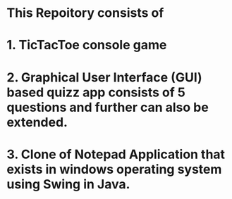 
# This Repoitory consists of 
# 1. TicTacToe console game  
# 2. Graphical User Interface (GUI) based quizz app consists of 5 questions and further can also be extended.
# 3. Clone of Notepad Application that exists in windows operating system using Swing in Java.

